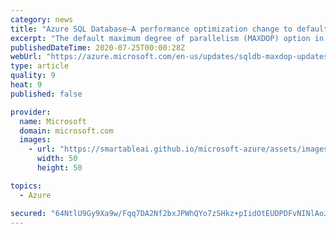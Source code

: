 ```yaml
---
category: news
title: "Azure SQL Database—A performance optimization change to default settings is coming soon"
excerpt: "The default maximum degree of parallelism (MAXDOP) option in Azure SQL Database is changing from 0 to 8, improving workload performance and optimizing resource utilization."
publishedDateTime: 2020-07-25T00:00:28Z
webUrl: "https://azure.microsoft.com/en-us/updates/sqldb-maxdop-updates/"
type: article
quality: 9
heat: 9
published: false

provider:
  name: Microsoft
  domain: microsoft.com
  images:
    - url: "https://smartableai.github.io/microsoft-azure/assets/images/organizations/microsoft.com-50x50.jpg"
      width: 50
      height: 50

topics:
  - Azure

secured: "64NtlU9Gy9Xa9w/Fqq7DA2Nf2bxJPWhQYo7zSHkz+pIidOtEUDPDFvNINlAoJ0FMGYJ1bqD0PgoLZ62CSCwQ5akMrtOsS4gb3q8cFm84zNIchUsHulx2oF2AnI3q/hz7ml+w/+s2Qs8BTXFq8TXanyHnk7UmqGVla3LsX6uPmi9Pb6/Io6pz7fRlcWK3h407B6hj6l3tGQxku8r165cO4G5xdiek47iD8jVOVDEbZn1FGwn0y1EXJaMxb1rDU4dV1WTOdkKLaSPKaOdDu5l0EEUSbrlxaScUJ9z7foAiLT+iGAuyMU09bB+cyxLn3liuNpL8FAEQ3ms1uQ1Xk/OAYw==;PSmMJCyKYUdJgbYaIK1iRw=="
---
```


